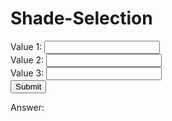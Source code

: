 # Shade-Selection
<html>
<body>
  <label>Value 1: <input type="text" id="value1"></label><br>
  <label>Value 2: <input type="text" id="value2"></label><br>
  <label>Value 3: <input type="text" id="value3"></label><br>
  <button onclick="getAnswer()">Submit</button>
  <p>Answer: <span id="output"></span></p>

  <script>
    function getAnswer() {
      let v1 = document.getElementById("value1").value;
      let v2 = document.getElementById("value2").value;
      let v3 = document.getElementById("value3").value;
      
      let lookupTable = {
        "A,B,C": "Answer 1",
        "X,Y,Z": "Answer 2",
        "M,N,O": "Answer 3"
      };

      let key = `${v1},${v2},${v3}`;
      document.getElementById("output").innerText = lookupTable[key] || "No match found";
    }
  </script>
</body>
</html>
